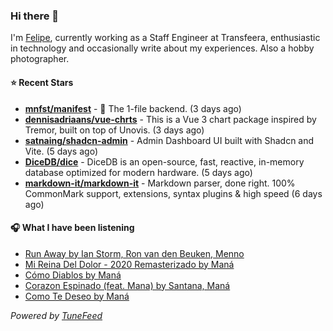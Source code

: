 ### Hi there 👋

I'm [Felipe](https://felipevm.com), currently working as a Staff Engineer at Transfeera, enthusiastic in technology and occasionally write about my experiences. Also a hobby photographer.

#### ⭐ Recent Stars
- **[mnfst/manifest](https://github.com/mnfst/manifest)** - 🦚 The 1-file backend.  (3 days ago)
- **[dennisadriaans/vue-chrts](https://github.com/dennisadriaans/vue-chrts)** - This is a Vue 3 chart package inspired by Tremor, built on top of Unovis. (3 days ago)
- **[satnaing/shadcn-admin](https://github.com/satnaing/shadcn-admin)** - Admin Dashboard UI built with Shadcn and Vite. (5 days ago)
- **[DiceDB/dice](https://github.com/DiceDB/dice)** - DiceDB is an open-source, fast, reactive, in-memory database optimized for modern hardware. (5 days ago)
- **[markdown-it/markdown-it](https://github.com/markdown-it/markdown-it)** - Markdown parser, done right. 100% CommonMark support, extensions, syntax plugins &amp; high speed (6 days ago)

#### 🎧 What I have been listening
- [Run Away by Ian Storm, Ron van den Beuken, Menno](https://open.spotify.com/track/6lPNlscWvYUUhchIVY6KaU)
- [Mi Reina Del Dolor - 2020 Remasterizado by Maná](https://open.spotify.com/track/1ZmHZku3Vg67QNFz0Cp7rH)
- [Cómo Diablos by Maná](https://open.spotify.com/track/1cDJScbHkk73wfYQv4ZFY9)
- [Corazon Espinado (feat. Mana) by Santana, Maná](https://open.spotify.com/track/2WoqgtWEBbbBKMDN6Becs7)
- [Como Te Deseo by Maná](https://open.spotify.com/track/6kdupfq3aldz65urrIjsyp)

_Powered by [TuneFeed](https://tunefeed.app?ref=github.com)_
